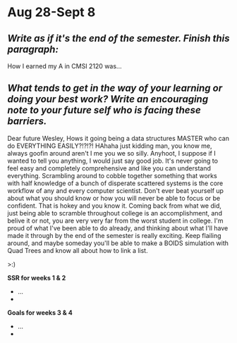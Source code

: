 # Aug 28-Sept 8

## **_Write as if it's the end of the semester. Finish this paragraph:_**

How I earned my A in CMSI 2120 was...

## **_What tends to get in the way of your learning or doing your best work? Write an encouraging note to your future self who is facing these barriers._**

Dear future Wesley,
Hows it going being a data structures MASTER who can do EVERYTHING EASILY?!?!?!
HAhaha just kidding man, you know me, always goofin around aren't I me you we so silly.
Anyhoot, I suppose if I wanted to tell you anything, I would just say good job.
It's never going to feel easy and completely comprehensive and like you can understand everything. Scrambling around to cobble together something that works with half knowledge of a bunch of disperate scattered systems is the core workflow of any and every computer scientist. 
Don't ever beat yourself up about what you should know or how you will never be able to focus or be confident.
That is hokey and you know it.
Coming back from what we did, just being able to scramble throughout college is an accomplishment, and belive it or not, you are very very far from the worst student in college.
I'm proud of what I've been able to do already, and thinking about what I'll have made it through by the end of the semester is really exciting.
Keep flailing around, and maybe someday you'll be able to make a BOIDS simulation with Quad Trees and know all about how to link a list.

\>:)



**SSR for weeks 1 & 2**

* ...
*



**Goals for weeks 3 & 4**

* ...
*

